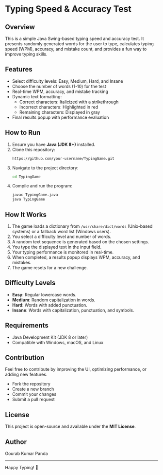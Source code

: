 # Typing Speed & Accuracy Test

## Overview
This is a simple Java Swing-based typing speed and accuracy test. It presents randomly generated words for the user to type, calculates typing speed (WPM), accuracy, and mistake count, and provides a fun way to improve typing skills.

## Features
- Select difficulty levels: Easy, Medium, Hard, and Insane
- Choose the number of words (1-10) for the test
- Real-time WPM, accuracy, and mistake tracking
- Dynamic text formatting:
  - Correct characters: Italicized with a strikethrough
  - Incorrect characters: Highlighted in red
  - Remaining characters: Displayed in gray
- Final results popup with performance evaluation

## How to Run
1. Ensure you have **Java (JDK 8+)** installed.
2. Clone this repository:
   ```sh
   https://github.com/your-username/TypingGame.git
   ```
3. Navigate to the project directory:
   ```sh
   cd TypingGame
   ```
4. Compile and run the program:
   ```sh
   javac TypingGame.java
   java TypingGame
   ```

## How It Works
1. The game loads a dictionary from `/usr/share/dict/words` (Unix-based systems) or a fallback word list (Windows users).
2. You select a difficulty level and number of words.
3. A random text sequence is generated based on the chosen settings.
4. You type the displayed text in the input field.
5. Your typing performance is monitored in real-time.
6. When completed, a results popup displays WPM, accuracy, and mistakes.
7. The game resets for a new challenge.

## Difficulty Levels
- **Easy**: Regular lowercase words.
- **Medium**: Random capitalization in words.
- **Hard**: Words with added punctuation.
- **Insane**: Words with capitalization, punctuation, and symbols.

## Requirements
- Java Development Kit (JDK 8 or later)
- Compatible with Windows, macOS, and Linux

## Contribution
Feel free to contribute by improving the UI, optimizing performance, or adding new features.
- Fork the repository
- Create a new branch
- Commit your changes
- Submit a pull request

## License
This project is open-source and available under the **MIT License**.


## Author
Gourab Kumar Panda

---
Happy Typing! 🚀

